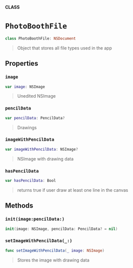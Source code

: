 **CLASS**

# `PhotoBoothFile`

```swift
class PhotoBoothFile: NSDocument
```

> Object that stores all file types used in the app

## Properties
### `image`

```swift
var image: NSImage
```

> Unedited NSImage

### `pencilData`

```swift
var pencilData: PencilData?
```

> Drawings

### `imageWithPencilData`

```swift
var imageWithPencilData: NSImage?
```

> NSImage with drawing data

### `hasPencilData`

```swift
var hasPencilData: Bool
```

> returns true if user draw at least one line in the canvas

## Methods
### `init(image:pencilData:)`

```swift
init(image: NSImage, pencilData: PencilData? = nil)
```

### `setImageWithPencilData(_:)`

```swift
func setImageWithPencilData(_ image: NSImage)
```

> Stores the image with drawing data
